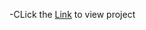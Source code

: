 -CLick the [Link](https://github.com/vitejs/vite-plugin-react/blob/main/packages/plugin-react) to view project